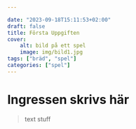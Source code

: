 ```yaml
---

date: "2023-09-18T15:11:53+02:00"
draft: false
title: Första Uppgiften
cover:
    alt: bild på ett spel
    image: img/bild1.jpg
tags: ["bräd", "spel"]
categories: ["spel"]
---
```


# Ingressen skrivs här


> text stuff
